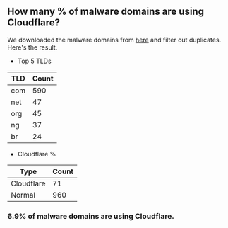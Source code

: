 ## How many % of malware domains are using Cloudflare?


We downloaded the malware domains from [here](https://urlhaus.abuse.ch) and filter out duplicates.
Here's the result.


[//]: # (start replacement)


- Top 5 TLDs

| TLD | Count |
| --- | --- |
| com | 590 |
| net | 47 |
| org | 45 |
| ng | 37 |
| br | 24 |


- Cloudflare %

| Type | Count |
| --- | --- |
| Cloudflare | 71 |
| Normal | 960 |


### 6.9% of malware domains are using Cloudflare.